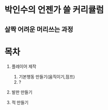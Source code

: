 박인수의 언젠가 쓸 커리큘럼
=======================
살짝 어려운 머리쓰는 과정
----------------
# 목차  

1. 플레이어 제작
   1. 기본행동 만들기(움직이기,점프)  
   1. ?

3. 발판 만들기

2. 적 만들기
